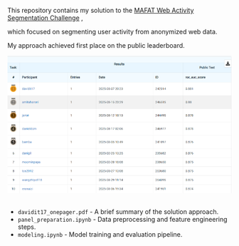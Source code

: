 

This repository contains my solution to the [MAFAT Web Activity Segmentation Challenge](https://www.codabench.org/competitions/3055/) ,

which focused on segmenting user activity from anonymized web data.

My approach achieved first place on the public leaderboard.




<p align="center"> 
<img src="public_leaderboard.png">
</p>


## 

- `davidit17_onepager.pdf` - A brief summary of the solution approach.
- `panel_preparation.ipynb` - Data preprocessing and feature engineering steps.
- `modeling.ipynb` - Model training and evaluation pipeline.
